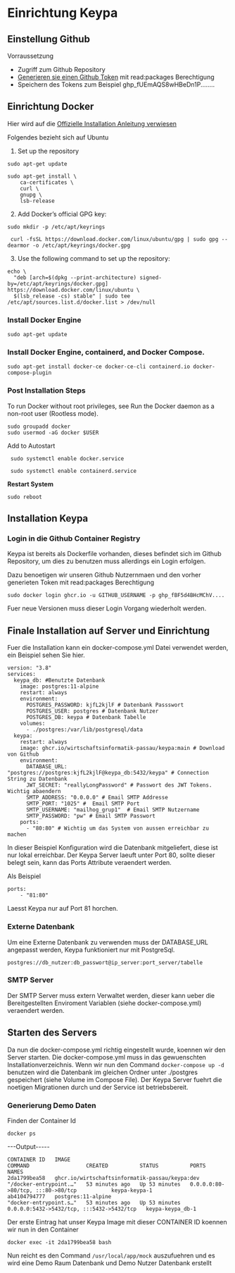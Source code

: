 # Einrichtung Keypa
## Einstellung Github
Vorraussetzung
* Zugriff zum Github Repository
* [Generieren sie einen Github Token](https://github.com/settings/tokens/new) mit read:packages Berechtigung
* Speichern des Tokens zum Beispiel ghp_fUEmAQS8wHBeDn1P........
## Einrichtung Docker
Hier wird auf die 
[Offizielle Installation Anleitung verwiesen](https://docs.docker.com/engine/install/ubuntu/)

Folgendes bezieht sich auf Ubuntu
1. Set up the repository
```
sudo apt-get update

sudo apt-get install \
    ca-certificates \
    curl \
    gnupg \
    lsb-release
```
2. Add Docker’s official GPG key:
```
sudo mkdir -p /etc/apt/keyrings

 curl -fsSL https://download.docker.com/linux/ubuntu/gpg | sudo gpg --dearmor -o /etc/apt/keyrings/docker.gpg
```
3. Use the following command to set up the repository:
```
echo \
  "deb [arch=$(dpkg --print-architecture) signed-by=/etc/apt/keyrings/docker.gpg] https://download.docker.com/linux/ubuntu \
  $(lsb_release -cs) stable" | sudo tee /etc/apt/sources.list.d/docker.list > /dev/null
```
###  Install Docker Engine
```
sudo apt-get update
```
### Install Docker Engine, containerd, and Docker Compose.
```
sudo apt-get install docker-ce docker-ce-cli containerd.io docker-compose-plugin
```

### Post Installation Steps
To run Docker without root privileges, see Run the Docker daemon as a non-root user (Rootless mode).
```
sudo groupadd docker
sudo usermod -aG docker $USER
```
Add to Autostart
```
 sudo systemctl enable docker.service

 sudo systemctl enable containerd.service
```
**Restart System**
```
sudo reboot
```
## Installation Keypa
### Login in die Github Container Registry
Keypa ist bereits als Dockerfile vorhanden, dieses befindet sich im Github Repository, um dies zu benutzen muss allerdings ein Login erfolgen. 

Dazu benoetigen wir unseren Github Nutzernmaen und den vorher generieten Token mit read:packages Berechtigung

```
sudo docker login ghcr.io -u GITHUB_USERNAME -p ghp_fBF5d4BHcMChV....
```
Fuer neue Versionen muss dieser Login Vorgang wiederholt werden.
###
## Finale Installation auf Server und Einrichtung
Fuer die Installation kann ein docker-compose.yml Datei verwendet werden, ein Beispiel sehen Sie hier.
```
version: "3.8"
services:
  keypa_db: #Benutzte Datenbank 
    image: postgres:11-alpine
    restart: always
    environment:
      POSTGRES_PASSWORD: kjfL2kjlF # Datenbank Passswort
      POSTGRES_USER: postgres # Datenbank Nutzer
      POSTGRES_DB: keypa # Datenbank Tabelle
    volumes:
      - ./postgres:/var/lib/postgresql/data
  keypa:
    restart: always
    image: ghcr.io/wirtschaftsinformatik-passau/keypa:main # Download von Github
    environment:
      DATABASE_URL: "postgres://postgres:kjfL2kjlF@keypa_db:5432/keypa" # Connection String zu Datenbank
      JWT_SECRET: "reallyLongPassword" # Passwort des JWT Tokens. Wichtig abaendern
      SMTP_ADDRESS: "0.0.0.0" # Email SMTP Addresse
      SMTP_PORT: "1025" #  Email SMTP Port
      SMTP_USERNAME: "mailhog_grup1"  # Email SMTP Nutzername
      SMTP_PASSWORD: "pw" # Email SMTP Passwort
    ports:
      - "80:80" # Wichtig um das System von aussen erreichbar zu machen
```
In dieser Beispiel Konfiguration wird die Datenbank mitgeliefert, diese ist nur lokal erreichbar.
Der Keypa Server laeuft unter Port 80, sollte dieser belegt sein, kann das Ports Attribute veraendert werden.

Als Beispiel 
```
ports:
    - "81:80"
```
Laesst Keypa nur auf Port 81 horchen.
### Externe Datenbank
Um eine Externe Datenbank zu verwenden muss der DATABASE_URL angepasst werden, Keypa funktioniert nur mit PostgreSql.
```
postgres://db_nutzer:db_passwort@ip_server:port_server/tabelle
```
### SMTP Server
Der SMTP Server muss extern Verwaltet werden, dieser kann ueber die Bereitgestellten Enviroment Variablen (siehe docker-compose.yml) veraendert werden.
## Starten des Servers

Da nun die docker-compose.yml richtig eingestellt wurde, koennen wir den Server starten.
Die docker-compose.yml muss in das gewuenschten Installationverzeichnis. Wenn wir nun den Command `docker-compose up -d` benutzen wird die Datenbank im gleichen Ordner unter ./postgres gespeichert (siehe Volume im Compose File).
Der Keypa Server fuehrt die noetigen Migrationen durch und der Service ist betriebsbereit.

### Generierung Demo Daten
Finden der Container Id
```
docker ps
```
---Output-----
```
CONTAINER ID   IMAGE                                            COMMAND                  CREATED          STATUS          PORTS                                       NAMES
2da1799bea58   ghcr.io/wirtschaftsinformatik-passau/keypa:dev   "/docker-entrypoint.…"   53 minutes ago   Up 53 minutes   0.0.0.0:80->80/tcp, :::80->80/tcp           keypa-keypa-1
ab4104794777   postgres:11-alpine                               "docker-entrypoint.s…"   53 minutes ago   Up 53 minutes   0.0.0.0:5432->5432/tcp, :::5432->5432/tcp   keypa-keypa_db-1
```
Der erste Eintrag hat unser Keypa Image mit dieser CONTAINER ID koennen wir nun in den Container
```
docker exec -it 2da1799bea58 bash 
```
Nun reicht es den Command `/usr/local/app/mock` auszufuehren und es wird eine Demo Raum Datenbank und Demo Nutzer Datenbank erstellt

